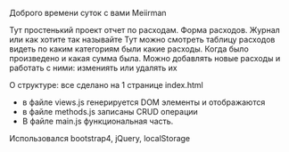Доброго времени суток с вами Meiirman

Тут простенький проект отчет по расходам. Форма расходов. Журнал или как хотите так называйте
Тут можно смотреть таблицу расходов видеть по каким категориям были какие расходы. Когда было произведено и какая сумма была.
Можно добавлять новые расходы и работать с ними: измениять или удалять их 

О структуре:
все сделано на 1 странице index.html
- в файле views.js генерируется DOM элементы и отображаются
- в файле methods.js записаны CRUD операции
- В файле main.js функциональная часть. 

Использовался bootstrap4, jQuery, localStorage

